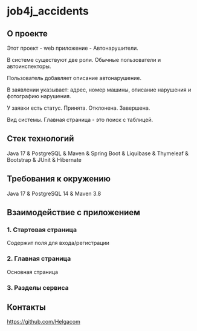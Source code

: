 # job4j_accidents

## О проекте

Этот проект - web приложение - Автонарушители.

В системе существуют две роли. Обычные пользователи и автоинспекторы.

Пользователь добавляет описание автонарушение.

В заявлении указывает: адрес, номер машины, описание нарушения и фотографию нарушения.

У заявки есть статус. Принята. Отклонена. Завершена.

Вид системы. Главная страница - это поиск с таблицей.

## Стек технологий

Java 17 & PostgreSQL & Maven & Spring Boot & Liquibase & Thymeleaf & Bootstrap & JUnit & Hibernate

## Требования к окружению

Java 17 & PostgreSQL 14 & Maven 3.8

## Взаимодействие с приложением
### 1. Стартовая страница
Содержит поля для входа/регистрации

### 2. Главная страница
Основная страница 

### 3. Разделы сервиса

## Контакты
https://github.com/Helgacom